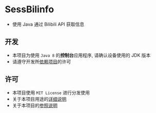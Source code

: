 # SessBilinfo
- 使用 Java 通过 Bilibili API 获取信息

## 开发
- 本项目为使用 `Java 8` 的**控制台**应用程序, 请确认设备使用的 JDK 版本
- 请遵守开发所[依赖项目](NOTES.md#依赖项)的许可

## 许可
- 本项目使用 `MIT License` 进行分发使用
- 关于本项目用途的[详细说明](NOTES.md#用途说明)
- 关于本项目的[参照说明](NOTES.md#参照项)
